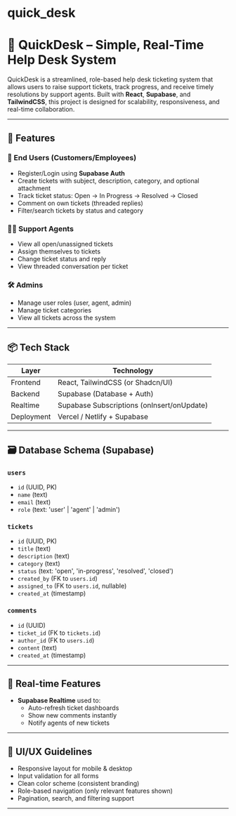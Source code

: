 # quick_desk
# 🧰 QuickDesk – Simple, Real-Time Help Desk System

QuickDesk is a streamlined, role-based help desk ticketing system that allows users to raise support tickets, track progress, and receive timely resolutions by support agents. Built with **React**, **Supabase**, and **TailwindCSS**, this project is designed for scalability, responsiveness, and real-time collaboration.

---

## 🚀 Features

### 👤 End Users (Customers/Employees)
- Register/Login using **Supabase Auth**
- Create tickets with subject, description, category, and optional attachment
- Track ticket status: Open → In Progress → Resolved → Closed
- Comment on own tickets (threaded replies)
- Filter/search tickets by status and category

### 🧑‍💻 Support Agents
- View all open/unassigned tickets
- Assign themselves to tickets
- Change ticket status and reply
- View threaded conversation per ticket

### 🛠️ Admins
- Manage user roles (user, agent, admin)
- Manage ticket categories
- View all tickets across the system

---

## 📦 Tech Stack

| Layer        | Technology                        |
|--------------|------------------------------------|
| Frontend     | React, TailwindCSS (or Shadcn/UI) |
| Backend      | Supabase (Database + Auth)        |
| Realtime     | Supabase Subscriptions (onInsert/onUpdate) |
| Deployment   | Vercel / Netlify + Supabase       |

---

## 🗃️ Database Schema (Supabase)

### `users`
- `id` (UUID, PK)
- `name` (text)
- `email` (text)
- `role` (text: 'user' | 'agent' | 'admin')

### `tickets`
- `id` (UUID, PK)
- `title` (text)
- `description` (text)
- `category` (text)
- `status` (text: 'open', 'in-progress', 'resolved', 'closed')
- `created_by` (FK to `users.id`)
- `assigned_to` (FK to `users.id`, nullable)
- `created_at` (timestamp)

### `comments`
- `id` (UUID)
- `ticket_id` (FK to `tickets.id`)
- `author_id` (FK to `users.id`)
- `content` (text)
- `created_at` (timestamp)

---

## 🔄 Real-time Features

- **Supabase Realtime** used to:
  - Auto-refresh ticket dashboards
  - Show new comments instantly
  - Notify agents of new tickets

---

## 🎨 UI/UX Guidelines

- Responsive layout for mobile & desktop
- Input validation for all forms
- Clean color scheme (consistent branding)
- Role-based navigation (only relevant features shown)
- Pagination, search, and filtering support

---

